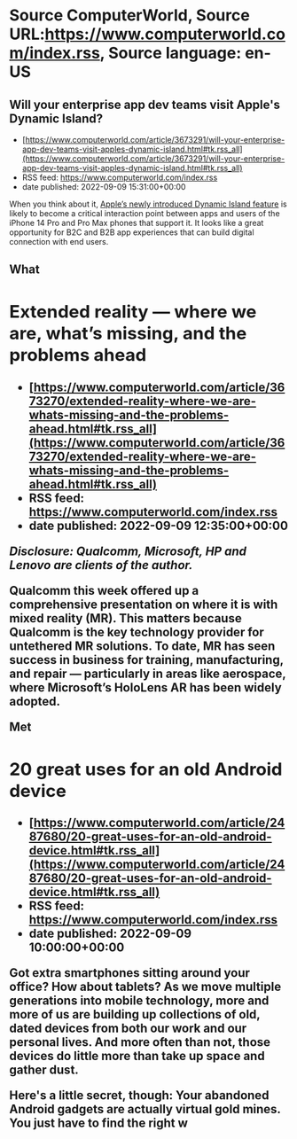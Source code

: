 # Source ComputerWorld, Source URL:https://www.computerworld.com/index.rss, Source language: en-US

## Will your enterprise app dev teams visit Apple's Dynamic Island?
 - [https://www.computerworld.com/article/3673291/will-your-enterprise-app-dev-teams-visit-apples-dynamic-island.html#tk.rss_all](https://www.computerworld.com/article/3673291/will-your-enterprise-app-dev-teams-visit-apples-dynamic-island.html#tk.rss_all)
 - RSS feed: https://www.computerworld.com/index.rss
 - date published: 2022-09-09 15:31:00+00:00

<article>
	<section class="page">
<p>When you think about it, <a href="https://www.computerworld.com/article/3672932/after-apples-iphone-14-launch-event-a-few-things-to-consider.html">Apple’s newly introduced Dynamic Island feature</a> is likely to become a critical interaction point between apps and users of the iPhone 14 Pro and Pro Max phones that support it. It looks like a great opportunity for B2C and B2B app experiences that can build digital connection with end users.</p><h2><strong>What

## Extended reality — where we are, what’s missing, and the problems ahead
 - [https://www.computerworld.com/article/3673270/extended-reality-where-we-are-whats-missing-and-the-problems-ahead.html#tk.rss_all](https://www.computerworld.com/article/3673270/extended-reality-where-we-are-whats-missing-and-the-problems-ahead.html#tk.rss_all)
 - RSS feed: https://www.computerworld.com/index.rss
 - date published: 2022-09-09 12:35:00+00:00

<article>
	<section class="page">
<p><em>Disclosure: Qualcomm, Microsoft, HP and Lenovo are clients of the author.</em></p><p>Qualcomm this week offered up a comprehensive presentation on where it is with mixed reality (MR). This matters because Qualcomm is the key technology provider for untethered MR solutions. To date, MR has seen success in business for training, manufacturing, and repair — particularly in areas like aerospace, where Microsoft’s HoloLens AR has been widely adopted.</p><p>Met

## 20 great uses for an old Android device
 - [https://www.computerworld.com/article/2487680/20-great-uses-for-an-old-android-device.html#tk.rss_all](https://www.computerworld.com/article/2487680/20-great-uses-for-an-old-android-device.html#tk.rss_all)
 - RSS feed: https://www.computerworld.com/index.rss
 - date published: 2022-09-09 10:00:00+00:00

<article>
	<section class="page">
<p>Got extra smartphones sitting around your office? How about tablets? As we move multiple generations into mobile technology, more and more of us are building up collections of old, dated devices from both our work and our personal lives. And more often than not, those devices do little more than take up space and gather dust.</p><p>Here's a little secret, though: Your abandoned Android gadgets are actually virtual gold mines. You just have to find the right w
